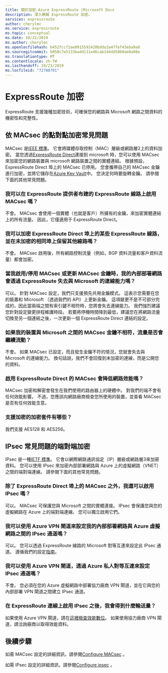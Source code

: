 ```yaml
---
title: 關於加密-Azure ExpressRoute |Microsoft Docs
description: 深入瞭解 ExpressRoute 加密。
services: expressroute
author: cherylmc
ms.service: expressroute
ms.topic: conceptual
ms.date: 10/22/2019
ms.author: cherylmc
ms.openlocfilehash: b452fccf2ae0915592420bdda3a47fef43eba9a8
ms.sourcegitcommit: b050c7e5133badd131e46cab144dd5860ae8a98e
ms.translationtype: MT
ms.contentlocale: zh-TW
ms.lasthandoff: 10/23/2019
ms.locfileid: "72788701"
---
```

# <a name="expressroute-encryption"></a>ExpressRoute 加密
 
ExpressRoute 支援幾種加密技術，可確保您的網路與 Microsoft 網路之間資料的機密性和完整性。

## <a name="point-to-point-encryption-by-macsec-faq"></a>依 MACsec 的點對點加密常見問題
MACsec 是[IEEE 標準](https://1.ieee802.org/security/802-1ae/)。 它會將媒體存取控制（MAC）層級或網路層2上的資料加密。 當您透過[ExpressRoute Direct](expressroute-erdirect-about.md)連接到 microsoft 時，您可以使用 MACsec 來加密您的網路裝置與 microsoft 網路裝置之間的實體連結。 根據預設，ExpressRoute Direct 埠上的 MACsec 已停用。 您會攜帶自己的 MACsec 金鑰進行加密，並將它儲存在[Azure Key Vault](../key-vault/key-vault-overview.md)中。 您決定何時要旋轉金鑰。 請參閱下面的其他常見問題。
### <a name="can-i-enable-macsec-on-my-expressroute-circuit-provisioned-by-an-expressroute-provider"></a>我可以在 ExpressRoute 提供者布建的 ExpressRoute 線路上啟用 MACsec 嗎？
不會。 MACsec 會使用一個實體（也就是客戶）所擁有的金鑰，來加密實體連結上的所有流量。 因此，它僅適用于 ExpressRoute Direct。
### <a name="can-i-encrypt-some-of-the-expressroute-circuits-on-my-expressroute-direct-ports-and-leave-other-circuits-on-the-same-ports-unencrypted"></a>我可以加密 ExpressRoute Direct 埠上的某些 ExpressRoute 線路，並在未加密的相同埠上保留其他線路嗎？ 
不會。 MACsec 啟用後，所有網路控制流量（例如，BGP 資料流量和客戶資料流量）都會加密。 
### <a name="when-i-enabledisable-macsec-or-update-macsec-key-will-my-on-premises-network-lose-connectivity-to-microsoft-over-expressroute"></a>當我啟用/停用 MACsec 或更新 MACsec 金鑰時，我的內部部署網路會透過 ExpressRoute 失去與 Microsoft 的連線能力嗎？
可以。 針對 MACsec 設定，我們只支援預先共用金鑰模式。 這表示您需要在您的裝置和 Microsoft （透過我們的 API）上更新金鑰。 這項變更不是不可部分完成的，因此當兩端之間有索引鍵不相符時，您將會失去連線能力。 我們強烈建議您針對設定變更排程維護時段。 若要將停機時間降到最低，建議您在將網路流量切換至另一個連結之後，一次更新一個 ExpressRoute Direct 連結的設定。  
### <a name="will-traffic-continue-to-flow-if-theres-a-mismatch-in-macsec-key-between-my-devices-and-microsofts"></a>如果我的裝置與 Microsoft 之間的 MACsec 金鑰不相符，流量是否會繼續流動？
不會。 如果 MACsec 已設定，而且發生金鑰不符的情況，您就會失去與 Microsoft 的連線能力。 換句話說，我們不會回復到未加密的連線，而是公開您的資料。 
### <a name="will-enabling-macsec-on-expressroute-direct-degrade-network-performance"></a>啟用 ExpressRoute Direct 的 MACsec 會降低網路效能嗎？
MACsec 加密和解密會發生在我們使用的路由器上的硬體中。 對我們的端不會有任何效能影響。 不過，您應該向網路廠商檢查您所使用的裝置，並查看 MACsec 是否有任何效能含意。
### <a name="which-cipher-suites-are-supported-for-encryption"></a>支援加密的加密套件有哪些？
我們支援 AES128 和 AES256。

## <a name="end-to-end-encryption-by-ipsec-faq"></a>IPsec 常見問題的端對端加密
IPsec 是一種[IETF 標準](https://tools.ietf.org/html/rfc6071)。 它會以網際網路通訊協定（IP）層級或網路層3來加密資料。 您可以使用 IPsec 來加密內部部署網路與 Azure 上的虛擬網路（VNET）之間的端對端連線。 請參閱下面的其他常見問題。
### <a name="can-i-enable-ipsec-in-addition-to-macsec-on-my-expressroute-direct-ports"></a>除了 ExpressRoute Direct 埠上的 MACsec 之外，我還可以啟用 IPsec 嗎？
可以。 MACsec 可保護您與 Microsoft 之間的實體連接。 IPsec 會保護您與您的虛擬網路在 Azure 上的端對端連線。 您可以獨立啟用它們。 
### <a name="can-i-use-azure-vpn-gateway-to-set-up-the-ipsec-tunnel-between-my-on-premises-network-and-my-azure-virtual-network"></a>我可以使用 Azure VPN 閘道來設定我的內部部署網路與 Azure 虛擬網路之間的 IPsec 通道嗎？
可以。 您可以透過 ExpressRoute 線路的 Microsoft 對等互連來設定此 IPsec 通道。 遵循我們的設定[指南](site-to-site-vpn-over-microsoft-peering.md)。
### <a name="can-i-use-azure-vpn-gateway-to-set-up-the-ipsec-tunnel-over-azure-private-peering"></a>我可以使用 Azure VPN 閘道，透過 Azure 私人對等互連來設定 IPsec 通道嗎？
不會。 您必須在您的 Azure 虛擬網路中部署協力廠商 VPN 閘道，並在它與您的內部部署 VPN 閘道之間建立 IPsec 通道。
### <a name="what-is-the-throughput-i-will-get-after-enabling-ipsec-on-my-expressroute-connection"></a>在 ExpressRoute 連線上啟用 IPsec 之後，我會得到什麼輸送量？
如果使用 Azure VPN 閘道，請在[這裡檢查效能數位](../vpn-gateway/vpn-gateway-about-vpngateways.md)。 如果使用協力廠商 VPN 閘道，請洽詢廠商以取得效能資料。

## <a name="next-steps"></a>後續步驟
如需 MACsec 設定的詳細資訊，請參閱[Configure MACsec](expressroute-howto-macsec.md) 。

如需 IPsec 設定的詳細資訊，請參閱[Configure ipsec](site-to-site-vpn-over-microsoft-peering.md) 。
